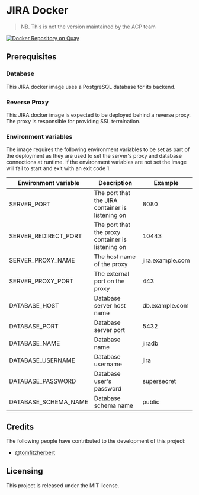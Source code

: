 # JIRA Docker

> NB. This is not the version maintained by the ACP team


[![Docker Repository on Quay](https://quay.io/repository/ukhomeofficedigital/jira-docker/status "Docker Repository on Quay")](https://quay.io/repository/ukhomeofficedigital/jira-docker)

## Prerequisites

### Database

This JIRA docker image uses a PostgreSQL database for its backend.

### Reverse Proxy

This JIRA docker image is expected to be deployed behind a reverse proxy. The proxy is responsible for providing SSL termination.

### Environment variables

The image requires the following environment variables to be set as part of the deployment as they are used to set the server's proxy and database connections at runtime. If the environment variables are not set the image will fail to start and exit with an exit code 1.

Environment variable | Description | Example
-------------------- | ----------- | -------
SERVER_PORT          | The port that the JIRA container is listening on | 8080
SERVER_REDIRECT_PORT | The port that the proxy container is listening on | 10443
SERVER_PROXY_NAME    | The host name of the proxy | jira.example.com
SERVER_PROXY_PORT    | The external port on the proxy | 443
DATABASE_HOST        | Database server host name  | db.example.com
DATABASE_PORT        | Database server port | 5432
DATABASE_NAME        | Database name | jiradb
DATABASE_USERNAME    | Database username | jira
DATABASE_PASSWORD    | Database user's password | supersecret
DATABASE_SCHEMA_NAME | Database schema name | public


## Credits

The following people have contributed to the development of this project:

- [@tomfitzherbert](https://github.com/tomfitzherbert)

## Licensing

This project is released under the MIT license.
